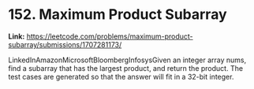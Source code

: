 # 152. Maximum Product Subarray

**Link:** https://leetcode.com/problems/maximum-product-subarray/submissions/1707281173/

LinkedInAmazonMicrosoftBloombergInfosysGiven an integer array nums, find a subarray that has the largest product, and return the product. The test cases are generated so that the answer will fit in a 32-bit integer.

